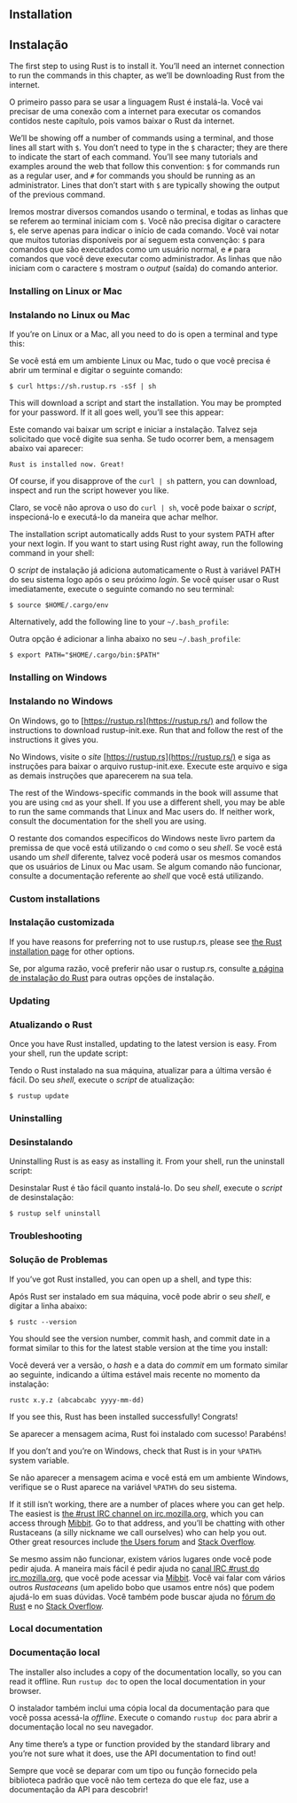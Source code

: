 ## Installation
## Instalação

The first step to using Rust is to install it. You’ll need an internet
connection to run the commands in this chapter, as we’ll be downloading Rust
from the internet.

O primeiro passo para se usar a linguagem Rust é instalá-la. Você vai precisar
de uma conexão com a internet para executar os comandos contidos neste
capítulo, pois vamos baixar o Rust da internet.

We’ll be showing off a number of commands using a terminal, and those lines all
start with `$`. You don’t need to type in the `$` character; they are there to indicate
the start of each command. You’ll see many tutorials and examples around the web
that follow this convention: `$` for commands run as a regular user, and `#`
for commands you should be running as an administrator. Lines that don’t start
with `$` are typically showing the output of the previous command.

Iremos mostrar diversos comandos usando o terminal, e todas as linhas que se
referem ao terminal iniciam com `$`. Você não precisa digitar o caractere `$`,
ele serve apenas para indicar o início de cada comando. Você vai notar que
muitos tutorias disponíveis por aí seguem esta convenção: `$` para comandos que
são executados como um usuário normal, e `#` para comandos que você deve
executar como administrador. As linhas que não iniciam com o caractere `$`
mostram o _output_ (saída) do comando anterior.


### Installing on Linux or Mac
### Instalando no Linux ou Mac

If you’re on Linux or a Mac, all you need to do is open a terminal and type
this:

Se você está em um ambiente Linux ou Mac, tudo o que você precisa é abrir um
terminal e digitar o seguinte comando:

```text
$ curl https://sh.rustup.rs -sSf | sh
```

This will download a script and start the installation. You may be prompted for
your password. If it all goes well, you’ll see this appear:

Este comando vai baixar um script e iniciar a instalação. Talvez seja solicitado
que você digite sua senha. Se tudo ocorrer bem, a mensagem abaixo vai aparecer:

```text
Rust is installed now. Great!
```

Of course, if you disapprove of the `curl | sh` pattern, you can download, inspect
and run the script however you like.

Claro, se você não aprova o uso do `curl | sh`, você pode baixar o _script_,
inspecioná-lo e executá-lo da maneira que achar melhor.

The installation script automatically adds Rust to your system PATH after your next login. 
If you want to start using Rust right away, run the following command in your shell:

O _script_ de instalação já adiciona automaticamente o Rust à variável PATH do
seu sistema logo após o seu próximo _login_. Se você quiser usar o Rust
imediatamente, execute o seguinte comando no seu terminal:

```text
$ source $HOME/.cargo/env
```

Alternatively, add the following line to your `~/.bash_profile`:

Outra opção é adicionar a linha abaixo no seu `~/.bash_profile`:

```text
$ export PATH="$HOME/.cargo/bin:$PATH"
```

### Installing on Windows
### Instalando no Windows

On Windows, go to [https://rustup.rs](https://rustup.rs/)<!-- ignore --> and
follow the instructions to download rustup-init.exe. Run that and follow the
rest of the instructions it gives you.

No Windows, visite o _site_
[https://rustup.rs](https://rustup.rs/)<!-- ignore --> e siga as instruções para
baixar o arquivo rustup-init.exe. Execute este arquivo e siga as demais
instruções que aparecerem na sua tela.

The rest of the Windows-specific commands in the book will assume that you are
using `cmd` as your shell. If you use a different shell, you may be able to run
the same commands that Linux and Mac users do. If neither work, consult the
documentation for the shell you are using.

O restante dos comandos específicos do Windows neste livro partem da premissa de
que você está utilizando o `cmd` como o seu _shell_. Se você está usando um
_shell_ diferente, talvez você poderá usar os mesmos comandos que os usuários de
Linux ou Mac usam. Se algum comando não funcionar, consulte a documentação
referente ao _shell_ que você está utilizando.

### Custom installations
### Instalação customizada

If you have reasons for preferring not to use rustup.rs, please see [the Rust
installation page](https://www.rust-lang.org/install.html) for other options.

Se, por alguma razão, você preferir não usar o rustup.rs, consulte [a página de
instalação do Rust](https://www.rust-lang.org/pt-BR/install.html) para outras
opções de instalação.

### Updating
### Atualizando o Rust

Once you have Rust installed, updating to the latest version is easy.
From your shell, run the update script:

Tendo o Rust instalado na sua máquina, atualizar para a última versão é fácil.
Do seu _shell_, execute o _script_ de atualização:

```text
$ rustup update
```

### Uninstalling
### Desinstalando

Uninstalling Rust is as easy as installing it. From your shell, run
the uninstall script:

Desinstalar Rust é tão fácil quanto instalá-lo. Do seu _shell_, execute o
_script_ de desinstalação:

```text
$ rustup self uninstall
```

### Troubleshooting
### Solução de Problemas

If you’ve got Rust installed, you can open up a shell, and type this:

Após Rust ser instalado em sua máquina, você pode abrir o seu _shell_, e digitar
a linha abaixo:

```text
$ rustc --version
```

You should see the version number, commit hash, and commit date in a format
similar to this for the latest stable version at the time you install:

Você deverá ver a versão, o _hash_ e a data do _commit_ em um formato
similar ao seguinte, indicando a última estável mais recente no momento da
instalação:

```text
rustc x.y.z (abcabcabc yyyy-mm-dd)
```

If you see this, Rust has been installed successfully!
Congrats!

Se aparecer a mensagem acima, Rust foi instalado com sucesso!
Parabéns!

If you don’t and you’re on Windows, check that Rust is in your `%PATH%` system
variable.

Se não aparecer a mensagem acima e você está em um ambiente Windows, verifique
se o Rust aparece na variável `%PATH%` do seu sistema.

If it still isn’t working, there are a number of places where you can get help.
The easiest is [the #rust IRC channel on irc.mozilla.org][irc]<!-- ignore -->,
which you can access through [Mibbit][mibbit]. Go to that address, and you’ll
be chatting with other Rustaceans (a silly nickname we call ourselves) who can
help you out. Other great resources include [the Users forum][users] and
[Stack Overflow][stackoverflow].

Se mesmo assim não funcionar, existem vários lugares onde você pode pedir ajuda.
A maneira mais fácil é pedir ajuda no
[canal IRC #rust do irc.mozilla.org][irc]<!-- ignore -->, que você pode acessar
via [Mibbit][mibbit]. Você vai falar com vários outros _Rustaceans_ (um apelido
bobo que usamos entre nós) que podem ajudá-lo em suas dúvidas. Você também pode
buscar ajuda no [fórum do Rust][users] e no [Stack Overflow][stackoverflow].

[irc]: irc://irc.mozilla.org/#rust
[mibbit]: http://chat.mibbit.com/?server=irc.mozilla.org&channel=%23rust
[users]: https://users.rust-lang.org/
[stackoverflow]: http://stackoverflow.com/questions/tagged/rust

### Local documentation
### Documentação local

The installer also includes a copy of the documentation locally, so you can
read it offline. Run `rustup doc` to open the local documentation in your
browser.

O instalador também inclui uma cópia local da documentação para que você possa
acessá-la _offline_. Execute o comando `rustup doc` para abrir a documentação
local no seu navegador.

Any time there’s a type or function provided by the standard library and you’re
not sure what it does, use the API documentation to find out!

Sempre que você se deparar com um tipo ou função fornecido pela biblioteca
padrão que você não tem certeza do que ele faz, use a documentação da API para
descobrir!
